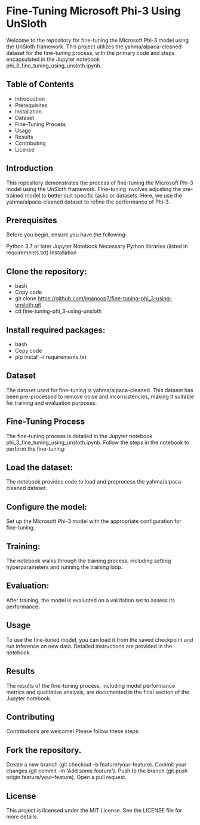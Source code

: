 # Fine-Tuning Microsoft Phi-3 Using UnSloth
Welcome to the repository for fine-tuning the Microsoft Phi-3 model using the UnSloth framework. This project utilizes the yahma/alpaca-cleaned dataset for the fine-tuning process, with the primary code and steps encapsulated in the Jupyter notebook phi_3_fine_tuning_using_unsloth.ipynb.

## Table of Contents
 * Introduction
 * Prerequisites
 * Installation
 * Dataset
 * Fine-Tuning Process
 * Usage
 * Results
 * Contributing
 * License
## Introduction
This repository demonstrates the process of fine-tuning the Microsoft Phi-3 model using the UnSloth framework. Fine-tuning involves adjusting the pre-trained model to better suit specific tasks or datasets. Here, we use the yahma/alpaca-cleaned dataset to refine the performance of Phi-3.

## Prerequisites
Before you begin, ensure you have the following:

Python 3.7 or later
Jupyter Notebook
Necessary Python libraries (listed in requirements.txt)
Installation
## Clone the repository:
- bash
- Copy code
- git clone https://github.com/imanoop7/fine-tuning-phi_3-using-unsloth.git
- cd fine-tuning-phi_3-using-unsloth
## Install required packages:
- bash
- Copy code
- pip install -r requirements.txt
## Dataset
The dataset used for fine-tuning is yahma/alpaca-cleaned. This dataset has been pre-processed to remove noise and inconsistencies, making it suitable for training and evaluation purposes.

## Fine-Tuning Process
The fine-tuning process is detailed in the Jupyter notebook phi_3_fine_tuning_using_unsloth.ipynb. Follow the steps in the notebook to perform the fine-tuning:

## Load the dataset:
The notebook provides code to load and preprocess the yahma/alpaca-cleaned dataset.
## Configure the model:
Set up the Microsoft Phi-3 model with the appropriate configuration for fine-tuning.
## Training:
The notebook walks through the training process, including setting hyperparameters and running the training loop.
## Evaluation:
After training, the model is evaluated on a validation set to assess its performance.
## Usage
To use the fine-tuned model, you can load it from the saved checkpoint and run inference on new data. Detailed instructions are provided in the notebook.

## Results
The results of the fine-tuning process, including model performance metrics and qualitative analysis, are documented in the final section of the Jupyter notebook.

## Contributing
Contributions are welcome! Please follow these steps:

## Fork the repository.
Create a new branch (git checkout -b feature/your-feature).
Commit your changes (git commit -m 'Add some feature').
Push to the branch (git push origin feature/your-feature).
Open a pull request.
## License
This project is licensed under the MIT License. See the LICENSE file for more details.

